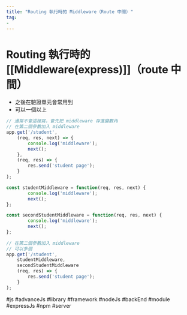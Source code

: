 ```yaml
---
title: "Routing 執行時的 Middleware（Route 中間）"
tag: 
- 
---
```


# Routing 執行時的 [[Middleware(express)]]（route 中間）
- 之後在驗證單元會常用到
- 可以一個以上
```js
// 通常不會這樣寫，會先把 middleware 存進變數內
// 在第二個參數加入 middleware
app.get('/student',
	(req, res, next) => {
		console.log('middleware');
		next();
	},
	(req, res) => {
		res.send('student page');
	}
);
```

```js
const studentMiddleware = function(req, res, next) {
		console.log('middleware');
		next();
};

const secondStudentMiddleware = function(req, res, next) {
		console.log('middleware');
		next();
};
			
// 在第二個參數加入 middleware
// 可以多個
app.get('/student',
	studentMiddleware,
	secondStudentMiddleware
	(req, res) => {
		res.send('student page');
	}
);
```

#js #advanceJs #library #framework #nodeJs #backEnd #module #expressJs #npm #server 